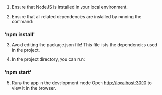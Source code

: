 1. Ensure that NodeJS is installed in your local environment.

2. Ensure that all related dependencies are installed by running the command:

### 'npm install'

3. Avoid editing the package.json file! This file lists the dependencies used in the project.


4. In the project directory, you can run:

### 'npm start'

5. Runs the app in the development mode
Open [http://localhost:3000](http://localhost:3000) to view it in the browser.
